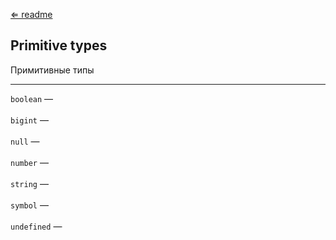 [⇐ readme](../readme.md)

## Primitive types
Примитивные типы

---

`boolean` —
<br><br>`bigint` —
<br><br>`null` —
<br><br>`number` —
<br><br>`string` —
<br><br>`symbol` —
<br><br>`undefined` —
